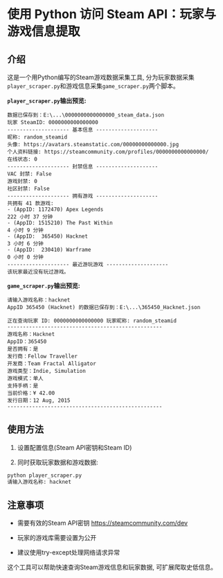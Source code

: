 # 使用 Python 访问 Steam API：玩家与游戏信息提取

## 介绍

这是一个用Python编写的Steam游戏数据采集工具, 分为玩家数据采集`player_scraper.py`和游戏信息采集`game_scraper.py`两个脚本。

**`player_scraper.py`输出预览:**

```text
数据已保存到：E:\...\0000000000000000_steam_data.json
玩家 SteamID: 0000000000000000
-------------------- 基本信息 --------------------
昵称: random_steamid
头像: https://avatars.steamstatic.com/00000000000000.jpg
个人资料链接: https://steamcommunity.com/profiles/0000000000000000/
在线状态: 0
-------------------- 封禁信息 --------------------
VAC 封禁: False
游戏封禁: 0
社区封禁: False
-------------------- 拥有游戏 --------------------
共拥有 41 款游戏:
- (AppID: 1172470) Apex Legends                                           222 小时 37 分钟
- (AppID: 1515210) The Past Within                                          4 小时 9 分钟
- (AppID:  365450) Hacknet                                                  3 小时 6 分钟
- (AppID:  230410) Warframe                                                 0 小时 0 分钟
-------------------- 最近游玩游戏 --------------------
该玩家最近没有玩过游戏。
```

**`game_scraper.py`输出预览:**

```text
请输入游戏名称：hacknet
AppID 365450 (Hacknet) 的数据已保存到：E:\...\365450_Hacknet.json

正在查询玩家 ID: 0000000000000000 玩家昵称: random_steamid
--------------------------------------------------
游戏名称：Hacknet
AppID：365450
是否拥有：是
发行商：Fellow Traveller
开发商：Team Fractal Alligator
游戏类型：Indie, Simulation
游戏模式：单人
支持手柄：是
当前价格：¥ 42.00
发行日期：12 Aug, 2015
--------------------------------------------------
```

## 使用方法

1. 设置配置信息(Steam API密钥和Steam ID)

2. 同时获取玩家数据和游戏数据:

```bash
python player_scraper.py
请输入游戏名称: hacknet
```

## 注意事项

- 需要有效的Steam API密钥
<https://steamcommunity.com/dev>

- 玩家的游戏库需要设置为公开

- 建议使用try-except处理网络请求异常

这个工具可以帮助快速查询Steam游戏信息和玩家数据, 可扩展爬取史低信息。